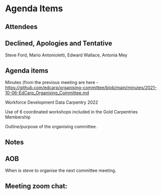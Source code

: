# Agenda Items

## Attendees



## Declined, Apologies and Tentative 

Steve Ford, Mario Antonioletti, Edward Wallace, Antonia Mey

## Agenda items

Minutes (from the previous meeting are here - https://github.com/edcarp/organising-committee/blob/main/minutes/2021-10-06-EdCarp_Organising_Committee.md

Workforce Development Data Carpentry 2022

Use of 6 coordinated workshops included in the Gold Carpentries Membership

Outline/purpose of the organising committee.


## Notes 



## AOB
When is steve to organise the next committee meeting. 


## Meeting zoom chat:
